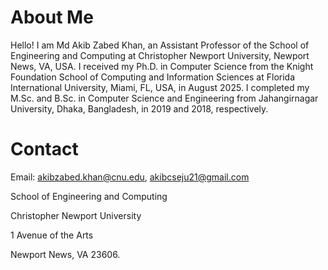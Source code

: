 # About Me
Hello! I am Md Akib Zabed Khan, an Assistant Professor of the School of Engineering and Computing at Christopher Newport University, Newport News, VA, USA. I received my Ph.D. in Computer Science from the Knight Foundation School of Computing and Information Sciences at Florida International University, Miami, FL, USA, in August 2025. I completed my M.Sc. and B.Sc. in Computer Science and Engineering from Jahangirnagar University, Dhaka, Bangladesh, in 2019 and 2018, respectively. 



# Contact

Email: akibzabed.khan@cnu.edu, akibcseju21@gmail.com

School of Engineering and Computing

Christopher Newport University

1 Avenue of the Arts

Newport News, VA 23606.
